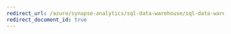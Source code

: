 ```yaml
---
redirect_url: /azure/synapse-analytics/sql-data-warehouse/sql-data-warehouse-tables-statistics
redirect_document_id: true
---
```

